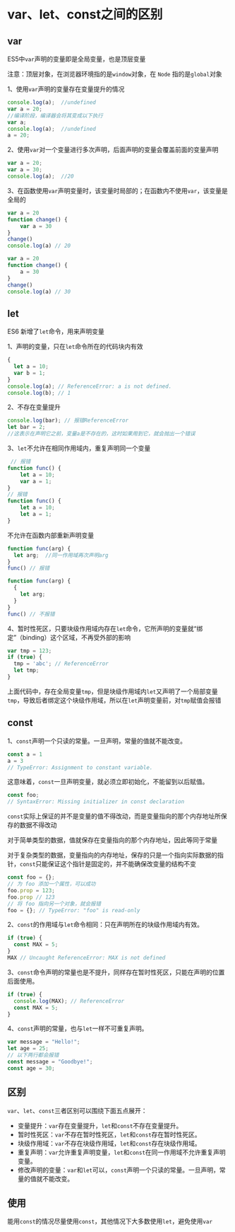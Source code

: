 # var、let、const之间的区别

## var

ES5中`var`声明的变量即是全局变量，也是顶层变量

注意：顶层对象，在浏览器环境指的是`window`对象，在 `Node` 指的是`global`对象

1、使用`var`声明的变量存在变量提升的情况

```js
console.log(a);  //undefined
var a = 20;
//编译阶段，编译器会将其变成以下执行
var a;
console.log(a);  //undefined
a = 20;
```

2、使用`var`对一个变量进行多次声明，后面声明的变量会覆盖前面的变量声明

```js
var a = 20;
var a = 30;
console.log(a);  //20
```

3、在函数使用`var`声明变量时，该变量时局部的；在函数内不使用`var`，该变量是全局的

```js
var a = 20
function change() {
    var a = 30
}
change()
console.log(a) // 20 
```

```js
var a = 20
function change() {
    a = 30
}
change()
console.log(a) // 30 
```

## let

ES6 新增了`let`命令，用来声明变量

1、声明的变量，只在`let`命令所在的代码块内有效

```js
{
  let a = 10;
  var b = 1;
}
console.log(a); // ReferenceError: a is not defined.
console.log(b); // 1
```

2、不存在变量提升

```js
console.log(bar); // 报错ReferenceError
let bar = 2;
//这表示在声明它之前，变量a是不存在的，这时如果用到它，就会抛出一个错误
```

3、`let`不允许在相同作用域内，重复声明同一个变量

```js
 // 报错
function func() {
    let a = 10;
    var a = 1;
}
// 报错
function func() {
    let a = 10;
    let a = 1;
}
```

不允许在函数内部重新声明变量

```js
function func(arg) {
  let arg;  //同一作用域再次声明arg
}
func() // 报错

function func(arg) {
  {
    let arg;
  }
}
func() // 不报错
```

4、暂时性死区，只要块级作用域内存在`let`命令，它所声明的变量就“绑定”（binding）这个区域，不再受外部的影响

```js
var tmp = 123;
if (true) {
  tmp = 'abc'; // ReferenceError
  let tmp;
}
```

上面代码中，存在全局变量`tmp`，但是块级作用域内`let`又声明了一个局部变量`tmp`，导致后者绑定这个块级作用域，所以在`let`声明变量前，对`tmp`赋值会报错

## const

1、`const`声明一个只读的常量。一旦声明，常量的值就不能改变。

```js
const a = 1
a = 3
// TypeError: Assignment to constant variable.
```

这意味着，`const`一旦声明变量，就必须立即初始化，不能留到以后赋值。

```js
const foo;
// SyntaxError: Missing initializer in const declaration
```

`const`实际上保证的并不是变量的值不得改动，而是变量指向的那个内存地址所保存的数据不得改动

对于简单类型的数据，值就保存在变量指向的那个内存地址，因此等同于常量

对于复杂类型的数据，变量指向的内存地址，保存的只是一个指向实际数据的指针，`const`只能保证这个指针是固定的，并不能确保改变量的结构不变

```js
const foo = {};
// 为 foo 添加一个属性，可以成功
foo.prop = 123;
foo.prop // 123
// 将 foo 指向另一个对象，就会报错
foo = {}; // TypeError: "foo" is read-only
```

2、`const`的作用域与`let`命令相同：只在声明所在的块级作用域内有效。

```js
if (true) {
  const MAX = 5;
}
MAX // Uncaught ReferenceError: MAX is not defined
```

3、`const`命令声明的常量也是不提升，同样存在暂时性死区，只能在声明的位置后面使用。

```js
if (true) {
  console.log(MAX); // ReferenceError
  const MAX = 5;
}
```

4、`const`声明的常量，也与`let`一样不可重复声明。

```js
var message = "Hello!";
let age = 25;
// 以下两行都会报错
const message = "Goodbye!";
const age = 30;
```

## 区别

`var`、`let`、`const`三者区别可以围绕下面五点展开：

- 变量提升：`var`存在变量提升，`let`和`const`不存在变量提升。
- 暂时性死区：`var`不存在暂时性死区，`let`和`const`存在暂时性死区。
- 块级作用域：`var`不存在块级作用域，`let`和`const`存在块级作用域。
- 重复声明：`var`允许重复声明变量，`let`和`const`在同一作用域不允许重复声明变量。
- 修改声明的变量：`var`和`let`可以，`const`声明一个只读的常量。一旦声明，常量的值就不能改变。

## 使用

能用`const`的情况尽量使用`const`，其他情况下大多数使用`let`，避免使用`var`
